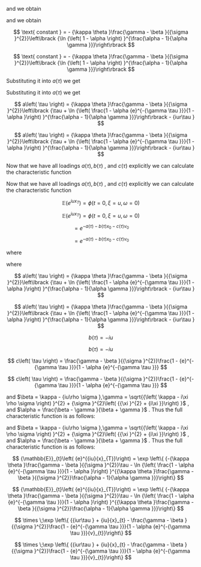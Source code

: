 and we obtain

and we obtain

$$
\text{ constant } =  - {\kappa \theta }\frac{\gamma  - \beta }{{\sigma }^{2}}\left\lbrack  {\ln {\left( 1 - \alpha \right) }^{\frac{\alpha  - 1}{\alpha \gamma }}}\right\rbrack
$$

$$
\text{ constant } =  - {\kappa \theta }\frac{\gamma  - \beta }{{\sigma }^{2}}\left\lbrack  {\ln {\left( 1 - \alpha \right) }^{\frac{\alpha  - 1}{\alpha \gamma }}}\right\rbrack
$$

Substituting it into $a\left( \tau \right)$ we get

Substituting it into $a\left( \tau \right)$ we get

$$
a\left( \tau \right)  = {\kappa \theta }\frac{\gamma  - \beta }{{\sigma }^{2}}\left\lbrack  {\tau  + \ln {\left( \frac{1 - \alpha {e}^{-{\gamma \tau }}}{1 - \alpha }\right) }^{\frac{\alpha  - 1}{\alpha \gamma }}}\right\rbrack   - {iur\tau }
$$

$$
a\left( \tau \right)  = {\kappa \theta }\frac{\gamma  - \beta }{{\sigma }^{2}}\left\lbrack  {\tau  + \ln {\left( \frac{1 - \alpha {e}^{-{\gamma \tau }}}{1 - \alpha }\right) }^{\frac{\alpha  - 1}{\alpha \gamma }}}\right\rbrack   - {iur\tau }
$$

Now that we have all loadings $a\left( \tau \right) , b\left( \tau \right)$ , and $c\left( \tau \right)$ explicitly we can calculate the characteristic function

Now that we have all loadings $a\left( \tau \right) , b\left( \tau \right)$ , and $c\left( \tau \right)$ explicitly we can calculate the characteristic function

$$
\mathbb{E}\left( {e}^{{iu}{x}_{T}}\right)  = \phi \left( {t = 0,\xi  = u,\omega  = 0}\right)
$$

$$
\mathbb{E}\left( {e}^{{iu}{x}_{T}}\right)  = \phi \left( {t = 0,\xi  = u,\omega  = 0}\right)
$$

$$
= {e}^{-a\left( \tau \right)  - b\left( \tau \right) {x}_{0} - c\left( \tau \right) {v}_{0}}
$$

$$
= {e}^{-a\left( \tau \right)  - b\left( \tau \right) {x}_{0} - c\left( \tau \right) {v}_{0}}
$$

where

where

$$
a\left( \tau \right)  = {\kappa \theta }\frac{\gamma  - \beta }{{\sigma }^{2}}\left\lbrack  {\tau  + \ln {\left( \frac{1 - \alpha {e}^{-{\gamma \tau }}}{1 - \alpha }\right) }^{\frac{\alpha  - 1}{\alpha \gamma }}}\right\rbrack   - {iur\tau }
$$

$$
a\left( \tau \right)  = {\kappa \theta }\frac{\gamma  - \beta }{{\sigma }^{2}}\left\lbrack  {\tau  + \ln {\left( \frac{1 - \alpha {e}^{-{\gamma \tau }}}{1 - \alpha }\right) }^{\frac{\alpha  - 1}{\alpha \gamma }}}\right\rbrack   - {iur\tau }
$$

$$
b\left( \tau \right)  =  - {iu}
$$

$$
b\left( \tau \right)  =  - {iu}
$$

$$
c\left( \tau \right)  = \frac{\gamma  - \beta }{{\sigma }^{2}}\frac{1 - {e}^{-{\gamma \tau }}}{1 - \alpha {e}^{-{\gamma \tau }}}
$$

$$
c\left( \tau \right)  = \frac{\gamma  - \beta }{{\sigma }^{2}}\frac{1 - {e}^{-{\gamma \tau }}}{1 - \alpha {e}^{-{\gamma \tau }}}
$$

and $\beta  = \kappa  - {iu\rho \sigma },\gamma  = \sqrt{{\left( \kappa  - i\xi \rho \sigma \right) }^{2} + {\sigma }^{2}\left( {{\xi }^{2} + {i\xi }}\right) }$ , and $\alpha  = \frac{\beta  - \gamma }{\beta  + \gamma }$ . Thus the full characteristic function is as follows:

and $\beta  = \kappa  - {iu\rho \sigma },\gamma  = \sqrt{{\left( \kappa  - i\xi \rho \sigma \right) }^{2} + {\sigma }^{2}\left( {{\xi }^{2} + {i\xi }}\right) }$ , and $\alpha  = \frac{\beta  - \gamma }{\beta  + \gamma }$ . Thus the full characteristic function is as follows:

$$
{\mathbb{E}}_{t}\left( {e}^{{iu}{x}_{T}}\right)  = \exp \left\{  {-{\kappa \theta }\frac{\gamma  - \beta }{{\sigma }^{2}}\tau  - \ln {\left( \frac{1 - \alpha {e}^{-{\gamma \tau }}}{1 - \alpha }\right) }^{{\kappa \theta }\frac{\gamma  - \beta }{{\sigma }^{2}}\frac{\alpha  - 1}{\alpha \gamma }}}\right\}
$$

$$
{\mathbb{E}}_{t}\left( {e}^{{iu}{x}_{T}}\right)  = \exp \left\{  {-{\kappa \theta }\frac{\gamma  - \beta }{{\sigma }^{2}}\tau  - \ln {\left( \frac{1 - \alpha {e}^{-{\gamma \tau }}}{1 - \alpha }\right) }^{{\kappa \theta }\frac{\gamma  - \beta }{{\sigma }^{2}}\frac{\alpha  - 1}{\alpha \gamma }}}\right\}
$$

$$
\times  \;\exp \left\{  {{iur\tau } + {iu}{x}_{t} - \frac{\gamma  - \beta }{{\sigma }^{2}}\frac{1 - {e}^{-{\gamma \tau }}}{1 - \alpha {e}^{-{\gamma \tau }}}{v}_{t}}\right\}
$$

$$
\times  \;\exp \left\{  {{iur\tau } + {iu}{x}_{t} - \frac{\gamma  - \beta }{{\sigma }^{2}}\frac{1 - {e}^{-{\gamma \tau }}}{1 - \alpha {e}^{-{\gamma \tau }}}{v}_{t}}\right\}
$$